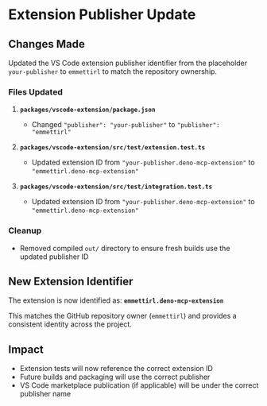 # Extension Publisher Update

## Changes Made

Updated the VS Code extension publisher identifier from the placeholder `your-publisher` to `emmettirl` to match the repository ownership.

### Files Updated

1. **`packages/vscode-extension/package.json`**
   - Changed `"publisher": "your-publisher"` to `"publisher": "emmettirl"`

2. **`packages/vscode-extension/src/test/extension.test.ts`**
   - Updated extension ID from `"your-publisher.deno-mcp-extension"` to `"emmettirl.deno-mcp-extension"`

3. **`packages/vscode-extension/src/test/integration.test.ts`**
   - Updated extension ID from `"your-publisher.deno-mcp-extension"` to `"emmettirl.deno-mcp-extension"`

### Cleanup

- Removed compiled `out/` directory to ensure fresh builds use the updated publisher ID

## New Extension Identifier

The extension is now identified as: **`emmettirl.deno-mcp-extension`**

This matches the GitHub repository owner (`emmettirl`) and provides a consistent identity across the project.

## Impact

- Extension tests will now reference the correct extension ID
- Future builds and packaging will use the correct publisher
- VS Code marketplace publication (if applicable) will be under the correct publisher name
